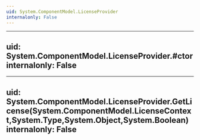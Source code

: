 ```yaml
---
uid: System.ComponentModel.LicenseProvider
internalonly: False
---
```


---
uid: System.ComponentModel.LicenseProvider.#ctor
internalonly: False
---

---
uid: System.ComponentModel.LicenseProvider.GetLicense(System.ComponentModel.LicenseContext,System.Type,System.Object,System.Boolean)
internalonly: False
---
